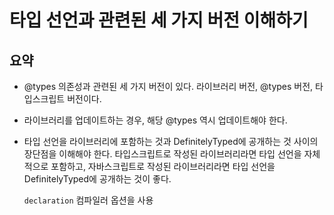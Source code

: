 # 타입 선언과 관련된 세 가지 버전 이해하기

## 요약

- @types 의존성과 관련된 세 가지 버전이 있다.
  라이브러리 버전, @types 버전, 타입스크립트 버전이다.

- 라이브러리를 업데이트하는 경우, 해당 @types 역시 업데이트해야 한다.

- 타입 선언을 라이브러리에 포함하는 것과 DefinitelyTyped에 공개하는 것 사이의 장단점을 이해해야 한다.
  타입스크립트로 작성된 라이브러리라면 타입 선언을 자체적으로 포함하고, 자바스크립트로 작성된 라이브러리라면 타입 선언을 DefinitelyTyped에 공개하는 것이 좋다.

  `declaration` 컴파일러 옵션을 사용
